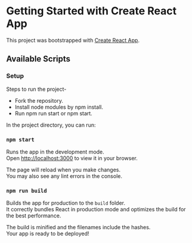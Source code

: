 # Getting Started with Create React App

This project was bootstrapped with [Create React App](https://github.com/facebook/create-react-app).

## Available Scripts

### Setup

Steps to run the project- 

* Fork the repository.
* Install node modules by npm install.
* Run npm run start or npm start.

In the project directory, you can run:

### `npm start`

Runs the app in the development mode.\
Open [http://localhost:3000](http://localhost:3000) to view it in your browser.

The page will reload when you make changes.\
You may also see any lint errors in the console.

### `npm run build`

Builds the app for production to the `build` folder.\
It correctly bundles React in production mode and optimizes the build for the best performance.

The build is minified and the filenames include the hashes.\
Your app is ready to be deployed!
